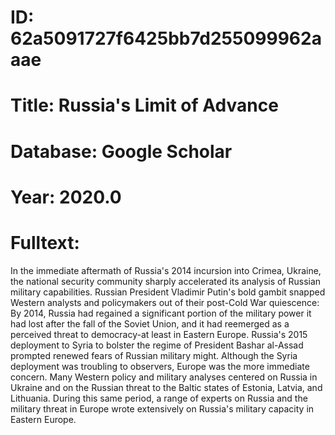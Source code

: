 # ID: 62a5091727f6425bb7d255099962aaae
# Title: Russia's Limit of Advance
# Database: Google Scholar
# Year: 2020.0
# Fulltext:
In the immediate aftermath of Russia's 2014 incursion into Crimea, Ukraine, the national security community sharply accelerated its analysis of Russian military capabilities.
Russian President Vladimir Putin's bold gambit snapped Western analysts and policymakers out of their post-Cold War quiescence: By 2014, Russia had regained a significant portion of the military power it had lost after the fall of the Soviet Union, and it had reemerged as a perceived threat to democracy-at least in Eastern Europe.
Russia's 2015 deployment to Syria to bolster the regime of President Bashar al-Assad prompted renewed fears of Russian military might.
Although the Syria deployment was troubling to observers, Europe was the more immediate concern.
Many Western policy and military analyses centered on Russia in Ukraine and on the Russian threat to the Baltic states of Estonia, Latvia, and Lithuania.
During this same period, a range of experts on Russia and the military threat in Europe wrote extensively on Russia's military capacity in Eastern Europe.